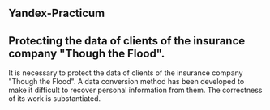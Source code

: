 ## Yandex-Practicum

## Protecting the data of clients of the insurance company "Though the Flood".  

It is necessary to protect the data of clients of the insurance company "Though the Flood". A data conversion method has been developed to make it difficult to recover personal information from them. The correctness of its work is substantiated.